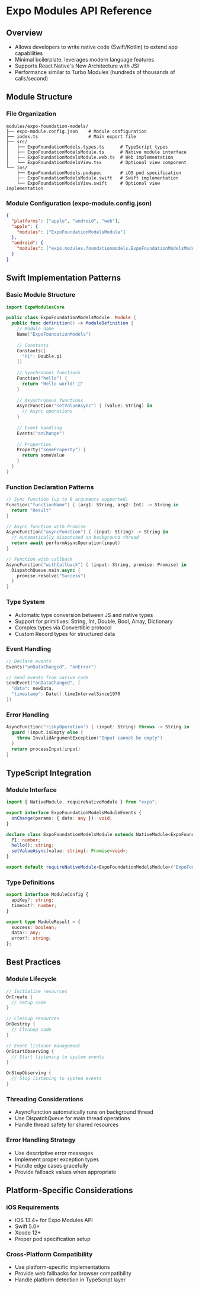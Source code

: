 # Expo Modules API Reference

## Overview
- Allows developers to write native code (Swift/Kotlin) to extend app capabilities
- Minimal boilerplate, leverages modern language features
- Supports React Native's New Architecture with JSI
- Performance similar to Turbo Modules (hundreds of thousands of calls/second)

## Module Structure

### File Organization
```
modules/expo-foundation-models/
├── expo-module.config.json    # Module configuration
├── index.ts                   # Main export file
├── src/
│   ├── ExpoFoundationModels.types.ts      # TypeScript types
│   ├── ExpoFoundationModelsModule.ts      # Native module interface
│   ├── ExpoFoundationModelsModule.web.ts  # Web implementation
│   └── ExpoFoundationModelsView.tsx       # Optional view component
└── ios/
    ├── ExpoFoundationModels.podspec       # iOS pod specification
    ├── ExpoFoundationModelsModule.swift   # Swift implementation
    └── ExpoFoundationModelsView.swift     # Optional view implementation
```

### Module Configuration (expo-module.config.json)
```json
{
  "platforms": ["apple", "android", "web"],
  "apple": {
    "modules": ["ExpoFoundationModelsModule"]
  },
  "android": {
    "modules": ["expo.modules.foundationmodels.ExpoFoundationModelsModule"]
  }
}
```

## Swift Implementation Patterns

### Basic Module Structure
```swift
import ExpoModulesCore

public class ExpoFoundationModelsModule: Module {
  public func definition() -> ModuleDefinition {
    // Module name
    Name("ExpoFoundationModels")
    
    // Constants
    Constants([
      "PI": Double.pi
    ])
    
    // Synchronous functions
    Function("hello") {
      return "Hello world! 👋"
    }
    
    // Asynchronous functions
    AsyncFunction("setValueAsync") { (value: String) in
      // Async operations
    }
    
    // Event handling
    Events("onChange")
    
    // Properties
    Property("someProperty") {
      return someValue
    }
  }
}
```

### Function Declaration Patterns
```swift
// Sync function (up to 8 arguments supported)
Function("functionName") { (arg1: String, arg2: Int) -> String in
  return "Result"
}

// Async function with Promise
AsyncFunction("asyncFunction") { (input: String) -> String in
  // Automatically dispatched on background thread
  return await performAsyncOperation(input)
}

// Function with callback
AsyncFunction("withCallback") { (input: String, promise: Promise) in
  DispatchQueue.main.async {
    promise.resolve("Success")
  }
}
```

### Type System
- Automatic type conversion between JS and native types
- Support for primitives: String, Int, Double, Bool, Array, Dictionary
- Complex types via Convertible protocol
- Custom Record types for structured data

### Event Handling
```swift
// Declare events
Events("onDataChanged", "onError")

// Send events from native code
sendEvent("onDataChanged", [
  "data": newData,
  "timestamp": Date().timeIntervalSince1970
])
```

### Error Handling
```swift
AsyncFunction("riskyOperation") { (input: String) throws -> String in
  guard !input.isEmpty else {
    throw InvalidArgumentException("Input cannot be empty")
  }
  return processInput(input)
}
```

## TypeScript Integration

### Module Interface
```typescript
import { NativeModule, requireNativeModule } from "expo";

export interface ExpoFoundationModelsModuleEvents {
  onChange(params: { data: any }): void;
}

declare class ExpoFoundationModelsModule extends NativeModule<ExpoFoundationModelsModuleEvents> {
  PI: number;
  hello(): string;
  setValueAsync(value: string): Promise<void>;
}

export default requireNativeModule<ExpoFoundationModelsModule>("ExpoFoundationModels");
```

### Type Definitions
```typescript
export interface ModuleConfig {
  apiKey?: string;
  timeout?: number;
}

export type ModuleResult = {
  success: boolean;
  data?: any;
  error?: string;
};
```

## Best Practices

### Module Lifecycle
```swift
// Initialize resources
OnCreate {
  // Setup code
}

// Cleanup resources  
OnDestroy {
  // Cleanup code
}

// Event listener management
OnStartObserving {
  // Start listening to system events
}

OnStopObserving {
  // Stop listening to system events
}
```

### Threading Considerations
- AsyncFunction automatically runs on background thread
- Use DispatchQueue for main thread operations
- Handle thread safety for shared resources

### Error Handling Strategy
- Use descriptive error messages
- Implement proper exception types
- Handle edge cases gracefully
- Provide fallback values when appropriate

## Platform-Specific Considerations

### iOS Requirements
- iOS 13.4+ for Expo Modules API
- Swift 5.0+
- Xcode 12+
- Proper pod specification setup

### Cross-Platform Compatibility
- Use platform-specific implementations
- Provide web fallbacks for browser compatibility
- Handle platform detection in TypeScript layer